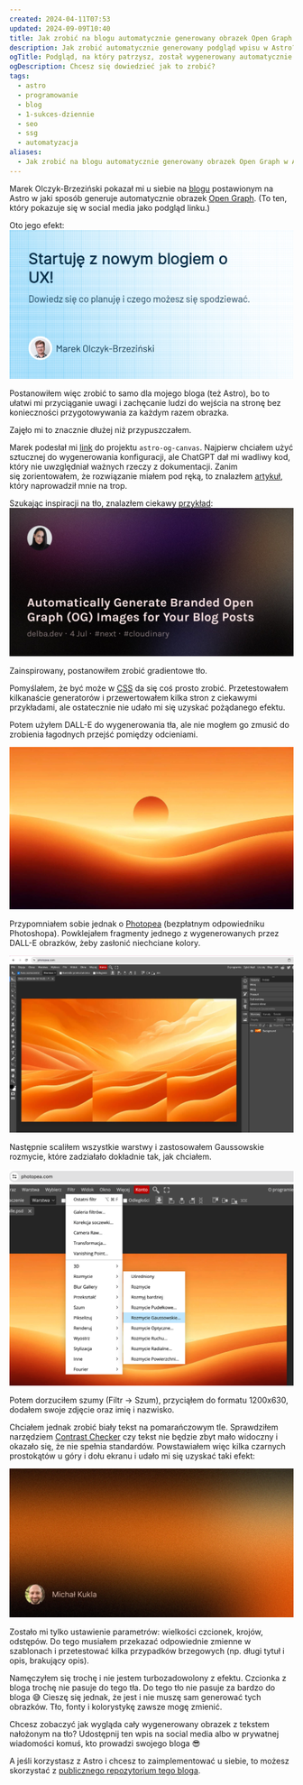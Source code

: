 ```yaml
---
created: 2024-04-11T07:53
updated: 2024-09-09T10:40
title: Jak zrobić na blogu automatycznie generowany obrazek Open Graph w Astro?
description: Jak zrobić automatycznie generowany podgląd wpisu w Astro? Pokazuję krok po kroku jak ułatwiłem sobie publikację treści na bloga.
ogTitle: Podgląd, na który patrzysz, został wygenerowany automatycznie w Astro
ogDescription: Chcesz się dowiedzieć jak to zrobić?
tags:
  - astro
  - programowanie
  - blog
  - 1-sukces-dziennie
  - seo
  - ssg
  - automatyzacja
aliases:
  - Jak zrobić na blogu automatycznie generowany obrazek Open Graph w Astro?
---
```

Marek Olczyk-Brzeziński pokazał mi u siebie na [blogu](https://marekbrzezinski.pl/) postawionym na Astro w jaki sposób generuje automatycznie obrazek [Open Graph](https://ogp.me/). (To ten, który pokazuje się w social media jako podgląd linku.)

Oto jego efekt:
![Przykładowy OG image z bloga Marka Olczyka-Brzezińskiego](./og-image-marek-nowy-blog-o-user-experience.png)

Postanowiłem więc zrobić to samo dla mojego bloga (też Astro), bo to ułatwi mi przyciąganie uwagi i zachęcanie ludzi do wejścia na stronę bez konieczności przygotowywania za każdym razem obrazka. 

Zajęło mi to znacznie dłużej niż przypuszczałem.

Marek podesłał mi [link](https://github.com/delucis/astro-og-canvas/tree/latest/packages/astro-og-canvas) do projektu `astro-og-canvas`. Najpierw chciałem użyć sztucznej do wygenerowania konfiguracji, ale ChatGPT dał mi wadliwy kod, który nie uwzględniał ważnych rzeczy z dokumentacji. Zanim się zorientowałem, że rozwiązanie miałem pod ręką, to znalazłem [artykuł](https://aidankinzett.com/blog/astro-open-graph-image/), który naprowadził mnie na trop.

Szukając inspiracji na tło, znalazłem ciekawy [przykład](https://res.cloudinary.com/delba/image/upload/w_1600,h_836,q_100/l_text:Karla_72_bold:Automatically%2520Generate%2520Branded%2520Open%2520Graph%2520(OG)%2520Images%2520for%2520Your%2520Blog%2520Posts,co_rgb:ffe4e6,c_fit,w_1400,h_240/fl_layer_apply,g_south_west,x_100,y_180/l_text:Karla_48:delba.dev%2520%25C2%25B7%25204%2520Jul%2520%25C2%25B7%2520%2523next%2520%25C2%25B7%2520%2523cloudinary,co_rgb:ffe4e680,c_fit,w_1400/fl_layer_apply,g_south_west,x_100,y_100/l_twitter_name:delba_oliveira/c_thumb,g_face,r_max,w_380,h_380,q_100/fl_layer_apply,w_140,g_north_west,x_100,y_100/grain-gradient.png):
![OG image z gradientowym tłem i szumem, którym się zainspirowałem](./og-image-example-gradient-grain.jpeg)

Zainspirowany, postanowiłem zrobić gradientowe tło.

Pomyślałem, że być może w [CSS](https://en.wikipedia.org/wiki/CSS) da się coś prosto zrobić. Przetestowałem kilkanaście generatorów i przewertowałem kilka stron z ciekawymi przykładami, ale ostatecznie nie udało mi się uzyskać pożądanego efektu.

Potem użyłem DALL-E do wygenerowania tła, ale nie mogłem go zmusić do zrobienia łagodnych przejść pomiędzy odcieniami.

![Wygenerowane przez DALL-E tło, które miało być z gładkimi przejściami pomiędzy odcieniami pomarańczy](./og-image-dalle.jpeg)

Przypomniałem sobie jednak o [Photopea](https://photopea.com) (bezpłatnym odpowiedniku Photoshopa). Powklejałem fragmenty jednego z wygenerowanych przez DALL-E obrazków, żeby zasłonić niechciane kolory.

![Edycja tła w Photopea](./og-image-photopea-dalle.jpeg)

Następnie scaliłem wszystkie warstwy i zastosowałem Gaussowskie rozmycie, które zadziałało dokładnie tak, jak chciałem.

![Jak zastosować rozmycie Gaussowskie w Photopea?](./og-image-photopea-filters.png)

Potem dorzuciłem szumy (Filtr -> Szum), przyciąłem do formatu 1200x630, dodałem swoje zdjęcie oraz imię i nazwisko.

Chciałem jednak zrobić biały tekst na pomarańczowym tle. Sprawdziłem narzędziem [Contrast Checker](https://webaim.org/resources/contrastchecker/) czy tekst nie będzie zbyt mało widoczny i okazało się, że nie spełnia standardów. Powstawiałem więc kilka czarnych prostokątów u góry i dołu ekranu i udało mi się uzyskać taki efekt:

![Efekt końcowy - tło z gradientami, szumem, avatarem oraz imieniem i nazwiskiem](./og-image-orange-bg-dark-smooth-big-grain-avatar.jpeg)

Zostało mi tylko ustawienie parametrów: wielkości czcionek, krojów, odstępów. Do tego musiałem przekazać odpowiednie zmienne w szablonach i przetestować kilka przypadków brzegowych (np. długi tytuł i opis, brakujący opis). 

Namęczyłem się trochę i nie jestem turbozadowolony z efektu. Czcionka z bloga trochę nie pasuje do tego tła. Do tego tło nie pasuje za bardzo do bloga 😅 Cieszę się jednak, że jest i nie muszę sam generować tych obrazków. Tło, fonty i kolorystykę zawsze mogę zmienić.

Chcesz zobaczyć jak wygląda cały wygenerowany obrazek z tekstem nałożonym na tło? Udostępnij ten wpis na social media albo w prywatnej wiadomości komuś, kto prowadzi swojego bloga 😎

A jeśli korzystasz z Astro i chcesz to zaimplementować u siebie, to możesz skorzystać z [publicznego repozytorium tego bloga](https://github.com/degregar/michalkukla-astro).